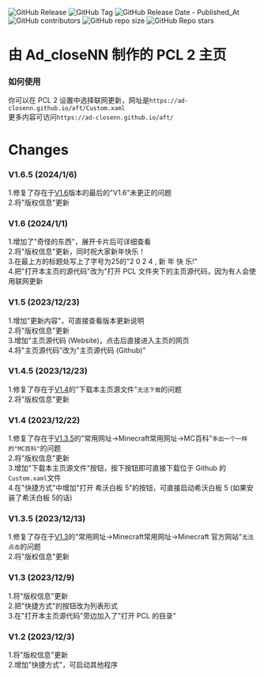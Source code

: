 ![GitHub Release](https://img.shields.io/github/v/release/Ad-closeNN/PCL2-home-page)
![GitHub Tag](https://img.shields.io/github/v/tag/ad-closenn/PCL2-home-page)
![GitHub Release Date - Published_At](https://img.shields.io/github/release-date/ad-closenn/PCL2-home-page)
![GitHub contributors](https://img.shields.io/github/contributors/ad-closenn/PCL2-home-page)
![GitHub repo size](https://img.shields.io/github/repo-size/ad-closenn/PCL2-home-page)
![GitHub Repo stars](https://img.shields.io/github/stars/ad-closenn/PCL2-home-page)
# 由 Ad_closeNN 制作的 PCL 2 主页
### 如何使用
你可以在 PCL 2 设置中选择联网更新，网址是`https://ad-closenn.github.io/aft/Custom.xaml`\
更多内容可访问`https://ad-closenn.github.io/aft/`
# Changes
### V1.6.5 (2024/1/6)
1.修复了存在于[V1.6](https://githubfast.com/Ad-closeNN/PCL2-home-page/releases/tag/1.6 "V1.6")版本的最后的"V1.6"未更正的问题\
2.将"版权信息"更新
### V1.6 (2024/1/1)
1.增加了"奇怪的东西"，展开卡片后可详细查看\
2.将"版权信息"更新，同时祝大家新年快乐！\
3.在最上方的标题处写上了字号为25的"2 0 2 4 ,  新 年 快 乐!"\
4.把"打开本主页的源代码"改为"打开 PCL 文件夹下的主页源代码，因为有人会使用联网更新
### V1.5 (2023/12/23)
1.增加"更新内容"，可直接查看版本更新说明\
2.将"版权信息"更新\
3.增加"主页源代码 (Website)，点击后直接进入主页的网页\
4.将"主页源代码"改为"主页源代码 (Github)"
### V1.4.5 (2023/12/23)
1.修复了存在于[V1.4](https://githubfast.com/Ad-closeNN/PCL2-home-page/releases/tag/1.4 "V1.4")的"下载本主页源文件"`无法下载`的问题\
2.将"版权信息"更新
### V1.4 (2023/12/22)
1.修复了存在于[V1.3.5](https://githubfast.com/Ad-closeNN/PCL2-home-page/releases/tag/1.3.5 "V1.3.5")的"常用网址→Minecraft常用网址→MC百科"`多出一个一样的"MC百科"`的问题\
2.将"版权信息"更新\
3.增加"下载本主页源文件"按钮，按下按钮即可直接下载位于 Github 的`Custom.xaml`文件\
4.在"快捷方式"中增加"打开 希沃白板 5"的按钮，可直接启动希沃白板 5 (如果安装了希沃白板 5的话)
### V1.3.5 (2023/12/13)
1.修复了存在于[V1.3](https://githubfast.com/Ad-closeNN/PCL2-home-page/releases/tag/1.3 "V1.3")的"常用网址→Minecraft常用网址→Minecraft 官方网站"`无法点击`的问题\
2.将"版权信息"更新
### V1.3 (2023/12/9)
1.将"版权信息"更新\
2.把"快捷方式"的按钮改为列表形式\
3.在"打开本主页源代码"旁边加入了"打开 PCL 的目录"
### V1.2 (2023/12/3)
1.将"版权信息"更新\
2.增加"快捷方式"，可启动其他程序
